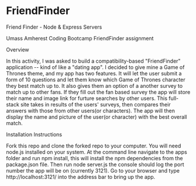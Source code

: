 # FriendFinder
Friend Finder - Node & Express Servers

Umass Amherest Coding Bootcamp FriendFinder assignment 

Overview

In this activity, I was asked to build a compatibility-based "FriendFinder" application -- kind of like a "dating app". I decided to give mine a Game of Thrones theme, and my app has two features. It will let the user submit a form of 10 questions and let them know which Game of Thrones character they best match up to. It also gives them an option of a another survey to match up to other fans. If they fill out the fan based survey the app will store their name and image link for furture searches by other users. This full-stack site takes in results of the users' surveys, then compares their answers with those from other users(or characters). The app will then display the name and picture of the user(or character) with the best overall match.

Installation Instructions

Fork this repo and clone the forked repo to your computer. You will need node.js installed on your system.
At the command line navigate to the apps folder and run npm install, this will install the npm dependencies from the package.json file.
Then run node server.js the console should log the port number the app will be on (currently 3121).
Go to your browser and type http://localhost:3121/ into the address bar to bring up the app.
